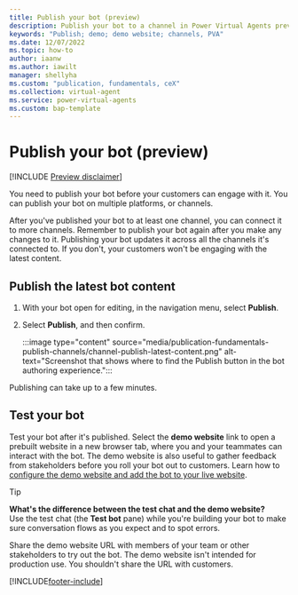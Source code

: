 ```yaml
---
title: Publish your bot (preview)
description: Publish your bot to a channel in Power Virtual Agents preview.
keywords: "Publish; demo; demo website; channels, PVA"
ms.date: 12/07/2022
ms.topic: how-to
author: iaanw
ms.author: iawilt
manager: shellyha
ms.custom: "publication, fundamentals, ceX"
ms.collection: virtual-agent
ms.service: power-virtual-agents
ms.custom: bap-template
---
```


# Publish your bot (preview)

[!INCLUDE [Preview disclaimer](includes/public-preview-disclaimer.md)]

You need to publish your bot before your customers can engage with it. You can publish your bot on multiple platforms, or channels.

After you've published your bot to at least one channel, you can connect it to more channels. Remember to publish your bot again after you make any changes to it. Publishing your bot updates it across all the channels it's connected to. If you don't, your customers won't be engaging with the latest content.

## Publish the latest bot content

1. With your bot open for editing, in the navigation menu, select **Publish**.

1. Select **Publish**, and then confirm.

    :::image type="content" source="media/publication-fundamentals-publish-channels/channel-publish-latest-content.png" alt-text="Screenshot that shows where to find the Publish button in the bot authoring experience.":::

Publishing can take up to a few minutes.

## Test your bot

Test your bot after it's published. Select the **demo website** link to open a prebuilt website in a new browser tab, where you and your teammates can interact with the bot. The demo website is also useful to gather feedback from stakeholders before you roll your bot out to customers. Learn how to [configure the demo website and add the bot to your live website](publication-connect-bot-to-web-channels.md).

> [!TIP]
> **What's the difference between the test chat and the demo website?**  
> Use the test chat (the **Test bot** pane) while you're building your bot to make sure conversation flows as you expect and to spot errors.
>
> Share the demo website URL with members of your team or other stakeholders to try out the bot. The demo website isn't intended for production use. You shouldn't share the URL with customers.  

[!INCLUDE[footer-include](includes/footer-banner.md)]
